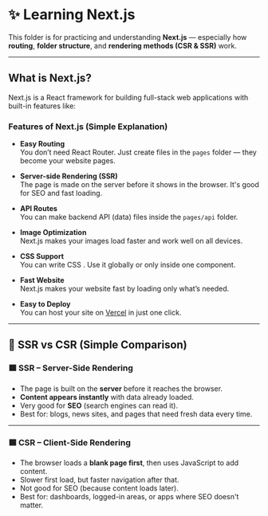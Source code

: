 # ✨ Learning Next.js 
This folder is for practicing and understanding **Next.js** — especially how **routing**, **folder structure**, and **rendering methods (CSR & SSR)** work.

---

## What is Next.js?
Next.js is a React framework for building full-stack web applications with built-in features like:

###  Features of Next.js (Simple Explanation)

- **Easy Routing**  
  You don’t need React Router. Just create files in the `pages` folder — they become your website pages.

- **Server-side Rendering (SSR)**  
  The page is made on the server before it shows in the browser. It's good for SEO and fast loading.

- **API Routes**  
  You can make backend API (data) files inside the `pages/api` folder.

- **Image Optimization**  
  Next.js makes your images load faster and work well on all devices.

- **CSS Support**  
  You can write CSS . Use it globally or only inside one component.

- **Fast Website**  
  Next.js makes your website fast by loading only what’s needed.

- **Easy to Deploy**  
  You can host your site on [Vercel](https://vercel.com) in just one click.

---

## 🔁 SSR vs CSR (Simple Comparison)

### 🟩 SSR – Server-Side Rendering
- The page is built on the **server** before it reaches the browser.
- **Content appears instantly** with data already loaded.
- Very good for **SEO** (search engines can read it).
- Best for: blogs, news sites, and pages that need fresh data every time.

---

### 🟦 CSR – Client-Side Rendering
- The browser loads a **blank page first**, then uses JavaScript to add content.
- Slower first load, but faster navigation after that.
- Not good for SEO (because content loads later).
- Best for: dashboards, logged-in areas, or apps where SEO doesn't matter.
